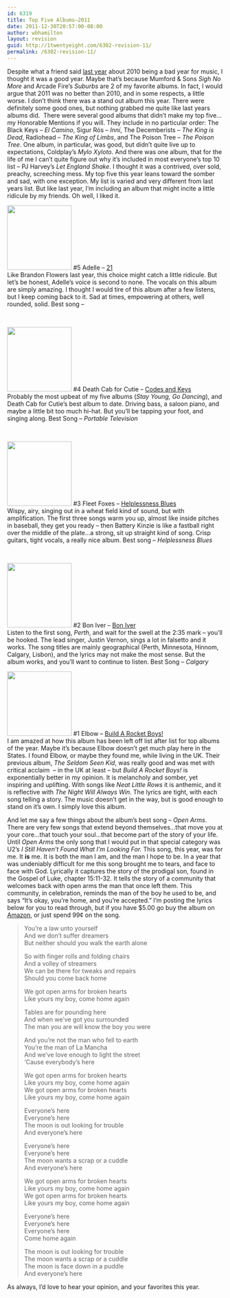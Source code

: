 ```yaml
---
id: 6319
title: Top Five Albums–2011
date: 2011-12-30T20:57:00-08:00
author: wbhamilton
layout: revision
guid: http://1twentyeight.com/6302-revision-11/
permalink: /6302-revision-11/
---
```

Despite what a friend said [last year](http://1twentyeight.com/top-five-albums—2010/) about 2010 being a bad year for music, I thought it was a good year. Maybe that&#8217;s because Mumford & Sons _Sigh No More_ and Arcade Fire&#8217;s _Suburbs_ are 2 of my favorite albums. In fact, I would argue that 2011 was no better than 2010, and in some respects, a little worse. I don&#8217;t think there was a stand out album this year. There were definitely some good ones, but nothing grabbed me quite like last years albums did.  There were several good albums that didn&#8217;t make my top five&#8230;my Honorable Mentions if you will. They include in no particular order: The Black Keys – _El Camino_, Sigur Rós – _Inní_, The Decemberists – _The King is Dead_, Radiohead – _The King of Limbs_, and The Poison Tree – _The Poison Tree_. One album, in particular, was good, but didn&#8217;t quite live up to expectations, Coldplay&#8217;s _Mylo Xyloto_. And there was one album, that for the life of me I can&#8217;t quite figure out why it&#8217;s included in most everyone&#8217;s top 10 list – PJ Harvey&#8217;s _Let England Shake_. I thought it was a contrived, over sold, preachy, screeching mess. My top five this year leans toward the somber and sad, with one exception. My list is varied and very different from last years list. But like last year, I&#8217;m including an album that might incite a little ridicule by my friends. Oh well, I liked it.

<img class="alignright  wp-image-6308" title="21" src="http://1twentyeight.com/wp-content/uploads/2011/12/21.jpg" alt="" width="150" height="150" srcset="http://1twentyeight.com/wp-content/uploads/2011/12/21.jpg 280w, http://1twentyeight.com/wp-content/uploads/2011/12/21-150x150.jpg 150w" sizes="(max-width: 150px) 100vw, 150px" /> #5 Adelle &#8211; [21](http://www.amazon.com/gp/product/B004P4S4NM/ref=as_li_ss_tl?ie=UTF8&tag=1twentyeight-20&linkCode=as2&camp=1789&creative=390957&creativeASIN=B004P4S4NM)  
Like Brandon Flowers last year, this choice might catch a little ridicule. But let&#8217;s be honest, Adelle&#8217;s voice is second to none. The vocals on this album are simply amazing. I thought I would tire of this album after a few listens, but I keep coming back to it. Sad at times, empowering at others, well rounded, solid. Best song –

&nbsp;

<img class="alignright size-thumbnail wp-image-6311" title="DeathCab" src="http://1twentyeight.com/wp-content/uploads/2011/12/DeathCab-150x150.jpg" alt="" width="150" height="150" srcset="http://1twentyeight.com/wp-content/uploads/2011/12/DeathCab-150x150.jpg 150w, http://1twentyeight.com/wp-content/uploads/2011/12/DeathCab.jpg 280w" sizes="(max-width: 150px) 100vw, 150px" /> #4 Death Cab for Cutie – [Codes and Keys](http://www.amazon.com/gp/product/B0052YOXN4/ref=as_li_ss_tl?ie=UTF8&tag=1twentyeight-20&linkCode=as2&camp=1789&creative=390957&creativeASIN=B0052YOXN4)  
Probably the most upbeat of my five albums (_Stay Young, Go Dancing_), and Death Cab for Cutie&#8217;s best album to date. Driving bass, a saloon piano, and maybe a little bit too much hi-hat. But you&#8217;ll be tapping your foot, and singing along. Best Song – _Portable Television_

&nbsp;

<img class="alignright size-thumbnail wp-image-6309" title="FleetFoxes" src="http://1twentyeight.com/wp-content/uploads/2011/12/FleetFoxes-150x150.jpg" alt="" width="150" height="150" srcset="http://1twentyeight.com/wp-content/uploads/2011/12/FleetFoxes-150x150.jpg 150w, http://1twentyeight.com/wp-content/uploads/2011/12/FleetFoxes.jpg 280w" sizes="(max-width: 150px) 100vw, 150px" /> #3 Fleet Foxes &#8211; [Helplessness Blues](http://www.amazon.com/gp/product/B004X0XA82/ref=as_li_ss_tl?ie=UTF8&tag=1twentyeight-20&linkCode=as2&camp=1789&creative=390957&creativeASIN=B004X0XA82)  
Wispy, airy, singing out in a wheat field kind of sound, but with amplification. The first three songs warm you up, almost like inside pitches in baseball, they get you ready – then Battery Kinzie is like a fastball right over the middle of the plate&#8230;a strong, sit up straight kind of song. Crisp guitars, tight vocals, a really nice album. Best song – _Helplessness Blues_

&nbsp;

<img class="alignright size-thumbnail wp-image-6310" title="BonIver" src="http://1twentyeight.com/wp-content/uploads/2011/12/BonIver-150x150.jpg" alt="" width="150" height="150" srcset="http://1twentyeight.com/wp-content/uploads/2011/12/BonIver-150x150.jpg 150w, http://1twentyeight.com/wp-content/uploads/2011/12/BonIver.jpg 280w" sizes="(max-width: 150px) 100vw, 150px" /> #2 Bon Iver &#8211; [Bon Iver](http://www.amazon.com/gp/product/B0054JURZA/ref=as_li_ss_tl?ie=UTF8&tag=1twentyeight-20&linkCode=as2&camp=1789&creative=390957&creativeASIN=B0054JURZA)  
Listen to the first song, _Perth_, and wait for the swell at the 2:35 mark – you&#8217;ll be hooked. The lead singer, Justin Vernon, sings a lot in falsetto and it works. The song titles are mainly geographical (Perth, Minnesota, Hinnom, Calgary, Lisbon), and the lyrics may not make the most sense. But the album works, and you&#8217;ll want to continue to listen. Best Song – _Calgary_

<img class="alignright size-thumbnail wp-image-6312" title="Elbow" src="http://1twentyeight.com/wp-content/uploads/2011/12/Elbow-150x150.jpg" alt="" width="150" height="150" srcset="http://1twentyeight.com/wp-content/uploads/2011/12/Elbow-150x150.jpg 150w, http://1twentyeight.com/wp-content/uploads/2011/12/Elbow.jpg 280w" sizes="(max-width: 150px) 100vw, 150px" /> #1 Elbow &#8211; [Build A Rocket Boys!](http://www.amazon.com/gp/product/B004PVF95Q/ref=as_li_ss_tl?ie=UTF8&tag=1twentyeight-20&linkCode=as2&camp=1789&creative=390957&creativeASIN=B004PVF95Q)  
I am amazed at how this album has been left off list after list for top albums of the year. Maybe it&#8217;s because Elbow doesn&#8217;t get much play here in the States. I found Elbow, or maybe they found me, while living in the UK. Their previous album, _The Seldom Seen Kid_, was really good and was met with critical acclaim  – in the UK at least – but _Build A Rocket Boys!_ is exponentially better in my opinion. It is melancholy and somber, yet inspiring and uplifting. With songs like _Neat Little Rows_ it is anthemic, and it is reflective with _The Night Will Always Win_. The lyrics are tight, with each song telling a story. The music doesn&#8217;t get in the way, but is good enough to stand on it&#8217;s own. I simply love this album.

And let me say a few things about the album&#8217;s best song – _Open Arms_. There are very few songs that extend beyond themselves&#8230;that move you at your core&#8230;that touch your soul&#8230;that become part of the story of your life. Until _Open Arms_ the only song that I would put in that special category was U2&#8217;s _I Still Haven&#8217;t Found What I&#8217;m Looking For._ This song, this year, was for me. It **is** me. It is both the man I am, and the man I hope to be. In a year that was undeniably difficult for me this song brought me to tears, and face to face with God. Lyrically it captures the story of the prodigal son, found in the Gospel of Luke, chapter 15:11-32. It tells the story of a community that welcomes back with open arms the man that once left them. This community, in celebration, reminds the man of the boy he used to be, and says &#8220;It&#8217;s okay, you&#8217;re home, and you&#8217;re accepted.&#8221; I&#8217;m posting the lyrics below for you to read through, but if you have $5.00 go buy the album on [Amazon](http://www.amazon.com/gp/product/B004PVF95Q/ref=as_li_ss_tl?ie=UTF8&tag=1twentyeight-20&linkCode=as2&camp=1789&creative=390957&creativeASIN=B004PVF95Q), or just spend 99¢ on the song.

> You&#8217;re a law unto yourself  
> And we don&#8217;t suffer dreamers  
> But neither should you walk the earth alone
> 
> So with finger rolls and folding chairs  
> And a volley of streamers  
> We can be there for tweaks and repairs  
> Should you come back home
> 
> We got open arms for broken hearts  
> Like yours my boy, come home again
> 
> Tables are for pounding here  
> And when we&#8217;ve got you surrounded  
> The man you are will know the boy you were
> 
> And you&#8217;re not the man who fell to earth  
> You&#8217;re the man of La Mancha  
> And we&#8217;ve love enough to light the street  
> &#8216;Cause everybody&#8217;s here
> 
> We got open arms for broken hearts  
> Like yours my boy, come home again  
> We got open arms for broken hearts  
> Like yours my boy, come home again
> 
> Everyone&#8217;s here  
> Everyone&#8217;s here  
> The moon is out looking for trouble  
> And everyone&#8217;s here
> 
> Everyone&#8217;s here  
> Everyone&#8217;s here  
> The moon wants a scrap or a cuddle  
> And everyone&#8217;s here
> 
> We got open arms for broken hearts  
> Like yours my boy, come home again  
> We got open arms for broken hearts  
> Like yours my boy, come home again
> 
> Everyone&#8217;s here  
> Everyone&#8217;s here  
> Everyone&#8217;s here  
> Come home again
> 
> The moon is out looking for trouble  
> The moon wants a scrap or a cuddle  
> The moon is face down in a puddle  
> And everyone&#8217;s here

As always, I&#8217;d love to hear your opinion, and your favorites this year.